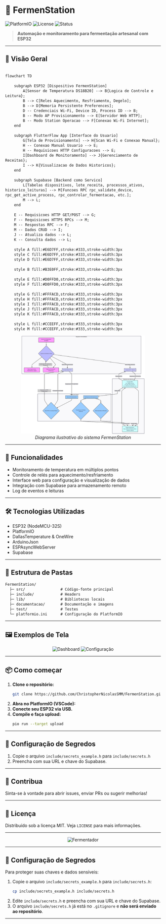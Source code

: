 # 🍺 FermenStation

![PlatformIO](https://img.shields.io/badge/platformio-esp32-blue?logo=platformio)
![License](https://img.shields.io/badge/license-MIT-green)
![Status](https://img.shields.io/badge/status-em%20desenvolvimento-yellow)

> **Automação e monitoramento para fermentação artesanal com ESP32**

---

## 📸 Visão Geral

```mermaid

flowchart TD

    subgraph ESP32 [Dispositivo FermenStation]
        A[Sensor de Temperatura DS18B20] --> B{Logica de Controle e Leitura};
        B --> C[Reles Aquecimento, Resfriamento, Degelo];
        B --> D[Memoria Persistente Preferences];
        D -- Credenciais Wi-Fi, Device ID, Process ID --> B;
        B -- Modo AP Provisionamento --> E[Servidor Web HTTP];
        B -- Modo Station Operacao --> F[Conexao Wi-Fi Internet];
    end

    subgraph FlutterFlow App [Interface do Usuario]
        G[Tela de Provisionamento] --> H{Scan Wi-Fi e Conexao Manual};
        H -- Conexao Manual Usuario --> E;
        H -- Requisicoes HTTP Configuracoes --> E;
        I[Dashboard de Monitoramento] --> J{Gerenciamento de Receitas};
        I --> K{Visualizacao de Dados Historicos};
    end

    subgraph Supabase [Backend como Servico]
        L[Tabelas dispositivos, lote_receita, processos_ativos, historico_leituras] --> M[Funcoes RPC rpc_validate_device, rpc_get_active_process, rpc_controlar_fermentacao, etc.];
        M --> L;
    end

    E -- Requisicoes HTTP GET/POST --> G;
    F -- Requisicoes HTTPS RPCs --> M;
    M -- Respostas RPC --> F;
    M -- Dados CRUD --> I;
    J -- Atualiza dados --> L;
    K -- Consulta dados --> L;

    style A fill:#E6D7FF,stroke:#333,stroke-width:3px
    style C fill:#E6D7FF,stroke:#333,stroke-width:3px
    style D fill:#E6D7FF,stroke:#333,stroke-width:3px

    style B fill:#B3E0FF,stroke:#333,stroke-width:3px

    style E fill:#D0FFD0,stroke:#333,stroke-width:3px
    style F fill:#D0FFD0,stroke:#333,stroke-width:3px

    style G fill:#FFFACD,stroke:#333,stroke-width:3px
    style H fill:#FFFACD,stroke:#333,stroke-width:3px
    style I fill:#FFFACD,stroke:#333,stroke-width:3px
    style J fill:#FFFACD,stroke:#333,stroke-width:3px
    style K fill:#FFFACD,stroke:#333,stroke-width:3px

    style L fill:#CCEEFF,stroke:#333,stroke-width:3px
    style M fill:#CCEEFF,stroke:#333,stroke-width:3px

```


<p align="center">
  <img src="documentacao/img/fluxoMermaidChart.png" alt="Diagrama do Projeto" width="400"/>
  <br/>
  <i>Diagrama ilustrativo do sistema FermenStation</i>
</p>

---

## 🚀 Funcionalidades
- Monitoramento de temperatura em múltiplos pontos
- Controle de relés para aquecimento/resfriamento
- Interface web para configuração e visualização de dados
- Integração com Supabase para armazenamento remoto
- Log de eventos e leituras

---

## 🛠️ Tecnologias Utilizadas
- ESP32 (NodeMCU-32S)
- PlatformIO
- DallasTemperature & OneWire
- ArduinoJson
- ESPAsyncWebServer
- Supabase

---

## 📂 Estrutura de Pastas
```
FermenStation/
  ├─ src/                # Código-fonte principal
  ├─ include/            # Headers
  ├─ lib/                # Bibliotecas locais
  ├─ documentacao/       # Documentação e imagens
  ├─ test/               # Testes
  └─ platformio.ini      # Configuração do PlatformIO
```

---

## 🖼️ Exemplos de Tela

<p align="center">
  <img src="documentacao/img/tela_dashboard.png" alt="Dashboard" width="350"/>
  <img src="documentacao/img/tela_config.png" alt="Configuração" width="350"/>
</p>

---

## 📦 Como começar

1. **Clone o repositório:**
   ```bash
   git clone https://github.com/ChristopherNicolasSMM/FermenStation.git
   ```
2. **Abra no PlatformIO (VSCode):**
3. **Conecte seu ESP32 via USB.**
4. **Compile e faça upload:**
   ```bash
   pio run --target upload
   ```

---

## 🔑 Configuração de Segredos

1. Copie o arquivo `include/secrets_example.h` para `include/secrets.h`
2. Preencha com sua URL e chave do Supabase.

---

## 🤝 Contribua
Sinta-se à vontade para abrir issues, enviar PRs ou sugerir melhorias!

---

## 📄 Licença
Distribuído sob a licença MIT. Veja `LICENSE` para mais informações.

---

<p align="center">
  <img src="documentacao/img/fermentador_icon.png" alt="Fermentador" width="80"/>
</p>

---

## 🔑 Configuração de Segredos

Para proteger suas chaves e dados sensíveis:

1. Copie o arquivo `include/secrets_example.h` para `include/secrets.h`:
   ```bash
   cp include/secrets_example.h include/secrets.h
   ```
2. Edite `include/secrets.h` e preencha com sua URL e chave do Supabase.
3. O arquivo `include/secrets.h` já está no `.gitignore` e **não será enviado ao repositório**.

---